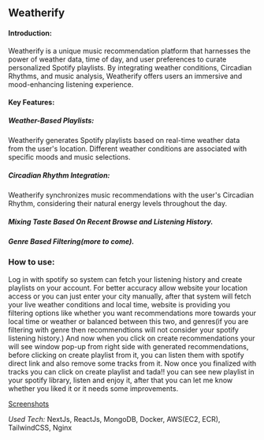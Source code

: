 ## Weatherify

#### Introduction:
 Weatherify is a unique music recommendation platform that harnesses the power of weather data, time of day, and user preferences to curate personalized Spotify playlists. By integrating weather conditions, Circadian Rhythms, and music analysis, Weatherify offers users an immersive and mood-enhancing listening experience.

#### Key Features:
##### Weather-Based Playlists: 
Weatherify generates Spotify playlists based on real-time weather data from the user's location. Different weather conditions are associated with specific moods and music selections.
##### Circadian Rhythm Integration: 
Weatherify synchronizes music recommendations with the user's Circadian Rhythm, considering their natural energy levels throughout the day.
##### Mixing Taste Based On Recent Browse and Listening History.
##### Genre Based Filtering(more to come).

### How to use:
Log in with spotify so system can fetch your listening history and create playlists on your account. For better accuracy allow website your location access or you can just enter your city manually, after that system will fetch your live weather conditions and local time,
website is providing you filtering options like whether  you want recommendations more towards your local time or weather or balanced between this two, and genres(if you are filtering with genre then recommendtions will not consider your spotify listening history.)
And now when you click on create recommendations your will see window pop-up from right side with generated recommendations, before clicking on create playlist from it, you can listen them with spotify direct link and also remove some tracks from it. Now once you finalized with tracks you can click on create playlist and tada!! you can see new playlist in your spotify library, listen and enjoy it, after that you can let me know whether you liked it or it needs some improvements.

[Screenshots](https://1drv.ms/f/s!AljPuC-a7vuNqgoBUHdOIqGvCTNM?e=yxprZO)

*Used Tech:* NextJs, ReactJs, MongoDB, Docker, AWS(EC2, ECR), TailwindCSS, Nginx
